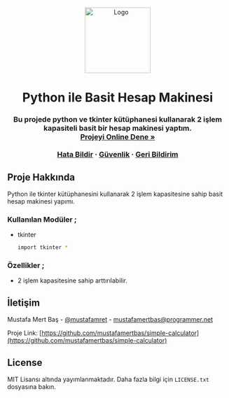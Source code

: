 <a name="readme-top"></a>

<br />
<div align="center">
  <a href="https://github.com/mustafamertbas">
    <img src="https://i.hizliresim.com/70zu244.png" alt="Logo" width="150" height="150">
  </a>

  <h1 align="center">Python ile Basit Hesap Makinesi</h1>

  <h3 align="center">
   Bu projede python ve tkinter kütüphanesi kullanarak 2 işlem kapasiteli basit bir hesap makinesi yaptım.
    <br />
    <a href="https://replit.com/@mustafamertbas/Hesap-Makinesi#main.py"><strong>Projeyi Online Dene »</strong></a>
    <br />
    <br />
    <a href="https://github.com/mustafamertbas/simple-calculator/issues">Hata Bildir</a>
    ·
    <a href="https://github.com/mustafamertbas/simple-calculator/security">Güvenlik</a>
    ·
    <a href="https://github.com/mustafamertbas/simple-calculator/issues">Geri Bildirim</a>
  </p>
</div>



<!-- Proje Hakkında -->
## Proje Hakkında

Python ile tkinter kütüphanesini kullanarak 2 işlem kapasitesine sahip basit hesap makinesi yapımı.


### Kullanılan Modüler ;
* tkinter
  ```sh
  import tkinter *
  ```




### Özellikler ;
* 2 işlem kapasitesine sahip arttırılabilir.






<!-- İletişim -->
## İletişim
Mustafa Mert Baş - [@mustafamret](https://instagram.com/mustafamret.dev) - mustafamertbas@programmer.net


Proje Link: [https://github.com/mustafamertbas/simple-calculator](https://github.com/mustafamertbas/simple-calculator)




<!-- LICENSE -->
## License
MIT Lisansı altında yayımlanmaktadır. Daha fazla bilgi için `LICENSE.txt` dosyasına bakın. 
 
